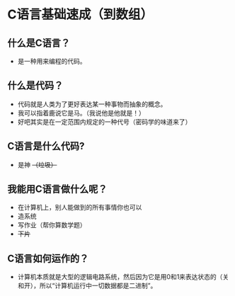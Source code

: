 # C语言基础速成（到数组）

## 什么是C语言？
* 是一种用来编程的代码。

## 什么是代码？
* 代码就是人类为了更好表达某一种事物而抽象的概念。
* 我可以指着鹿说它是马。（我说他是他就是！）
* 好吧其实是在一定范围内规定的一种代号（密码学的味道来了）

## C语言是什么代码?
* 是神 ~~（垃圾）~~

## 我能用C语言做什么呢？
* 在计算机上，别人能做到的所有事情你也可以
* 造系统
* 写作业（帮你算数学题）
* ~~下片~~

## C语言如何运作的？
* 计算机本质就是大型的逻辑电路系统，然后因为它是用0和1来表达状态的（关和开），所以“计算机运行中一切数据都是二进制”。
